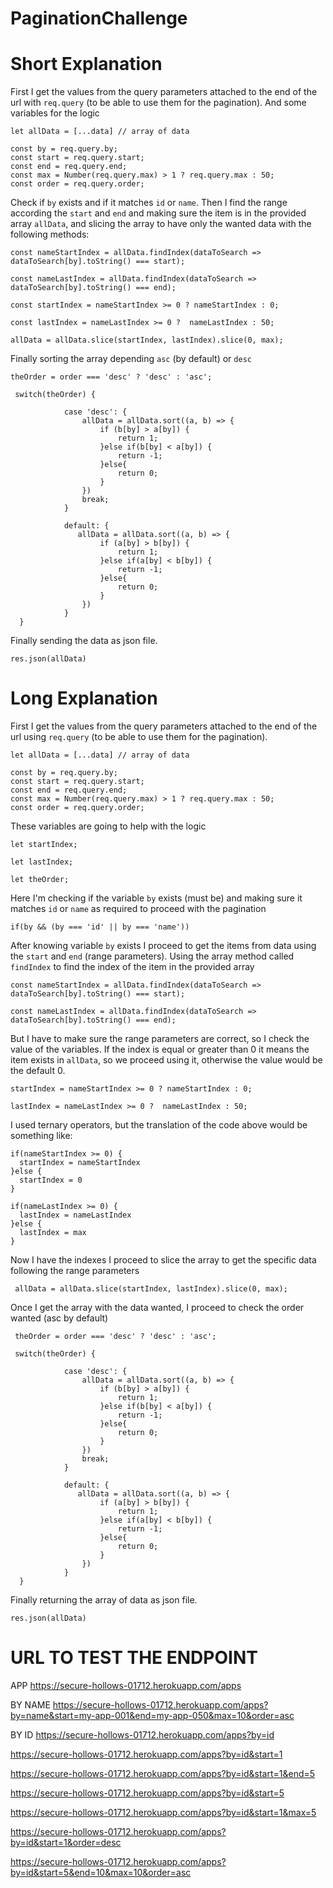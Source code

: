 # PaginationChallenge

# Short Explanation

First I get the values from the query parameters attached to the end of the url with `req.query` (to be able to use them for the pagination). And some variables for the logic
 
    let allData = [...data] // array of data

    const by = req.query.by;
    const start = req.query.start;
    const end = req.query.end;
    const max = Number(req.query.max) > 1 ? req.query.max : 50;
    const order = req.query.order; 
    
 Check if `by` exists and if it matches `id` or `name`. Then I find the range according the `start` and `end` and making sure 
 the item is in the provided array `allData`, and slicing the array to have only the wanted data with the following methods:
 
    const nameStartIndex = allData.findIndex(dataToSearch => dataToSearch[by].toString() === start);

    const nameLastIndex = allData.findIndex(dataToSearch => dataToSearch[by].toString() === end);
 
    const startIndex = nameStartIndex >= 0 ? nameStartIndex : 0;

    const lastIndex = nameLastIndex >= 0 ?  nameLastIndex : 50;
    
    allData = allData.slice(startIndex, lastIndex).slice(0, max);
    
  Finally sorting the array depending `asc` (by default) or `desc`
  
    theOrder = order === 'desc' ? 'desc' : 'asc';
     
     switch(theOrder) {
        
                case 'desc': {
                    allData = allData.sort((a, b) => {
                        if (b[by] > a[by]) {
                            return 1;
                        }else if(b[by] < a[by]) {
                            return -1;
                        }else{
                            return 0;
                        }
                    })
                    break;
                }
        
                default: {
                   allData = allData.sort((a, b) => {
                        if (a[by] > b[by]) {
                            return 1;
                        }else if(a[by] < b[by]) {
                            return -1;
                        }else{
                            return 0;
                        }
                    })
                }
      }
  
 Finally sending the data as json file.
 
    res.json(allData)


# Long Explanation

 First I get the values from the query parameters attached to the end of the url using `req.query` (to be able to use them for the pagination).
 
    let allData = [...data] // array of data

    const by = req.query.by;
    const start = req.query.start;
    const end = req.query.end;
    const max = Number(req.query.max) > 1 ? req.query.max : 50;
    const order = req.query.order;
  
 These variables are going to help with the logic

    let startIndex;

    let lastIndex;

    let theOrder; 
     
 
 Here I'm checking if the variable `by` exists (must be) and making sure it matches `id` or `name` as required to proceed with the pagination
 
    if(by && (by === 'id' || by === 'name')) 
    
 After knowing variable `by` exists I proceed to get the items from data using the `start` and `end` (range parameters).
 Using the array method called `findIndex` to find the index of the item in the provided array

    const nameStartIndex = allData.findIndex(dataToSearch => dataToSearch[by].toString() === start);

    const nameLastIndex = allData.findIndex(dataToSearch => dataToSearch[by].toString() === end);
    
But I have to make sure the range parameters are correct, so I check the value of the variables. If the index is equal or greater than 0
it means the item exists in `allData`, so we proceed using it, otherwise the value would be the default 0.


    startIndex = nameStartIndex >= 0 ? nameStartIndex : 0;

    lastIndex = nameLastIndex >= 0 ?  nameLastIndex : 50;
 
 I used ternary operators, but the translation of the code above would be something like:
 
    if(nameStartIndex >= 0) {
      startIndex = nameStartIndex 
    }else {
      startIndex = 0
    }
    
    if(nameLastIndex >= 0) {
      lastIndex = nameLastIndex
    }else {
      lastIndex = max
    }
    
 Now I have the indexes I proceed to slice the array to get the specific data following the range parameters
  
     allData = allData.slice(startIndex, lastIndex).slice(0, max);
    
 Once I get the array with the data wanted, I proceed to check the order wanted (asc by default)
 
     theOrder = order === 'desc' ? 'desc' : 'asc';
     
     switch(theOrder) {
        
                case 'desc': {
                    allData = allData.sort((a, b) => {
                        if (b[by] > a[by]) {
                            return 1;
                        }else if(b[by] < a[by]) {
                            return -1;
                        }else{
                            return 0;
                        }
                    })
                    break;
                }
        
                default: {
                   allData = allData.sort((a, b) => {
                        if (a[by] > b[by]) {
                            return 1;
                        }else if(a[by] < b[by]) {
                            return -1;
                        }else{
                            return 0;
                        }
                    })
                }
      }
      
 Finally returning the array of data as json file.
 
    res.json(allData)
  


# URL TO TEST THE ENDPOINT

APP
https://secure-hollows-01712.herokuapp.com/apps

BY NAME
https://secure-hollows-01712.herokuapp.com/apps?by=name&start=my-app-001&end=my-app-050&max=10&order=asc

BY ID
https://secure-hollows-01712.herokuapp.com/apps?by=id

https://secure-hollows-01712.herokuapp.com/apps?by=id&start=1

https://secure-hollows-01712.herokuapp.com/apps?by=id&start=1&end=5

https://secure-hollows-01712.herokuapp.com/apps?by=id&start=5

https://secure-hollows-01712.herokuapp.com/apps?by=id&start=1&max=5

https://secure-hollows-01712.herokuapp.com/apps?by=id&start=1&order=desc

https://secure-hollows-01712.herokuapp.com/apps?by=id&start=5&end=10&max=10&order=asc

    
